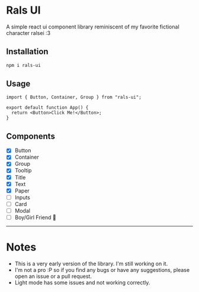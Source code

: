 # Rals UI

A simple react ui component library reminiscent of my favorite fictional character ralsei :3

## Installation

```bash
npm i rals-ui
```

## Usage

```tsx
import { Button, Container, Group } from "rals-ui";

export default function App() {
  return <Button>Click Me!</Button>;
}
```

## Components

- [x] Button
- [x] Container
- [x] Group
- [x] Tooltip
- [x] Title
- [x] Text
- [x] Paper
- [ ] Inputs
- [ ] Card
- [ ] Modal
- [ ] Boy/Girl Friend 🥲️

---

# Notes

- This is a very early version of the library. I'm still working on it.
- I'm not a pro :P so if you find any bugs or have any suggestions, please open an issue or a pull request.
- Light mode has some issues and not working correctly.
